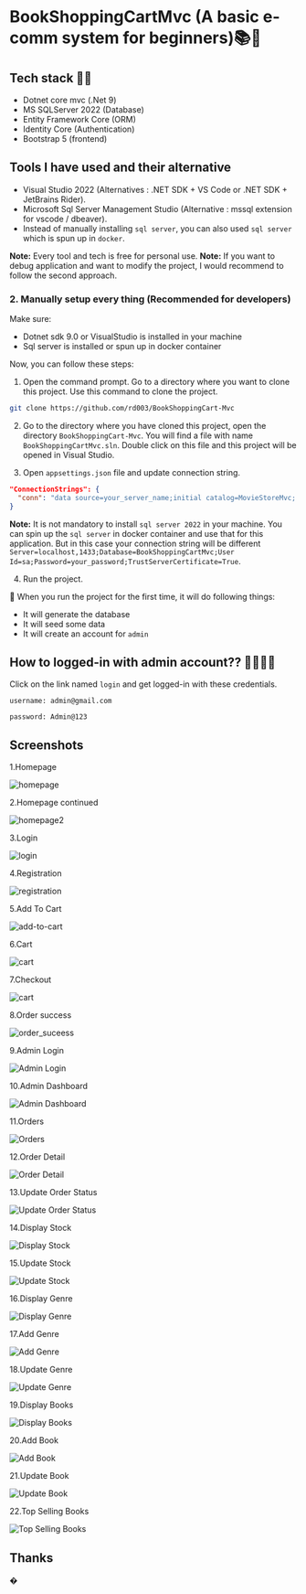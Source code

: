 # BookShoppingCartMvc (A basic e-comm system for beginners)📚🛒
## Tech stack 🧑‍💻
   - Dotnet core mvc (.Net 9)
   - MS SQLServer 2022 (Database)
   - Entity Framework Core (ORM)
   - Identity Core (Authentication)
   - Bootstrap 5 (frontend)

## Tools I have used and their alternative

- Visual Studio 2022 (Alternatives : .NET SDK + VS Code or .NET SDK + JetBrains Rider).
- Microsoft Sql Server Management Studio (Alternative : mssql extension for vscode / dbeaver).
- Instead of manually installing `sql server`, you can also used `sql server` which is spun up in `docker`.

**Note:** Every tool and tech is free for personal use. 
**Note:** If you want to debug application and want to modify the project, I would recommend to follow the second approach.
### 2. Manually setup every thing (Recommended for developers)
Make sure:
- Dotnet sdk 9.0 or VisualStudio is installed in your machine
- Sql server is installed or spun up in docker container

Now, you can follow these steps:

1. Open the command prompt. Go to a directory where you want to clone this project. Use this command to clone the project.

```bash
git clone https://github.com/rd003/BookShoppingCart-Mvc
```

2. Go to the directory where you have cloned this project, open the directory `BookShoppingCart-Mvc`. You will find a file with name `BookShoppingCartMvc.sln`. Double click on this file and this project will be opened in Visual Studio.

3. Open `appsettings.json` file and update connection string.

```json
"ConnectionStrings": {
  "conn": "data source=your_server_name;initial catalog=MovieStoreMvc; integrated security=true;encrypt=false"
}
```

**Note:** It is not mandatory to install `sql server 2022` in your machine. You can spin up the `sql server` in docker container and use that for this application. But in this case your connection string will be different `Server=localhost,1433;Database=BookShoppingCartMvc;User Id=sa;Password=your_password;TrustServerCertificate=True`.

4. Run the project.

📢 When you run the project for the first time, it will do following things:

- It will generate the database
- It will seed some data
- It will create an account for `admin`

## How to logged-in with admin account?? 🧑‍💻🧑‍💻

Click on the link named `login` and get logged-in with these credentials.

```text
username: admin@gmail.com

password: Admin@123
```

## Screenshots

1.Homepage

![homepage](./screenshots/1.jpg)

2.Homepage continued

![homepage2](./screenshots/2.jpg)

3.Login

![login](./screenshots/3.jpg)

4.Registration

![registration](./screenshots/4.jpg)

5.Add To Cart

![add-to-cart](./screenshots/5.jpg)

6.Cart

![cart](./screenshots/6.jpg)

7.Checkout

![cart](./screenshots/7.jpg)

8.Order success

![order_suceess](./screenshots/8_order_success.jpg)

9.Admin Login

![Admin Login](./screenshots/9_admin_login.jpg)

10.Admin Dashboard

![Admin Dashboard](./screenshots/10%20admin%20dashboard.jpg)

11.Orders

![Orders](./screenshots/11%20admin%20orders.jpg)

12.Order Detail

![Order Detail](./screenshots/12%20admin%20order%20detail.jpg)

13.Update Order Status

![Update Order Status](./screenshots/13%20Update%20Order%20Status.jpg)

14.Display Stock

![Display Stock](./screenshots/14%20%20display%20stock.jpg)

15.Update Stock

![Update Stock](./screenshots/15%20update%20stock.jpg)

16.Display Genre

![Display Genre](./screenshots/16%20display%20genres.jpg)

17.Add Genre

![Add Genre](./screenshots/17%20add%20genre.jpg)

18.Update Genre

![Update Genre](./screenshots/18%20Update%20Genre.jpg)

19.Display Books

![Display Books](./screenshots/19%20display%20books.jpg)

20.Add Book

![Add Book](./screenshots/20%20add%20books.jpg)

21.Update Book

![Update Book](./screenshots/21%20update%20book.jpg)

22.Top Selling Books

![Top Selling Books](./screenshots/22%20top%20selling%20books.jpg)

## Thanks



�
